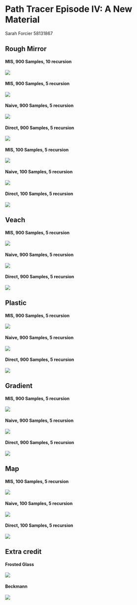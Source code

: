 Path Tracer Episode IV: A New Material
======================

Sarah Forcier
58131867

Rough Mirror
------------
#### MIS, 900 Samples, 10 recursion
![](./roughmirror900SamplesMIS_m10.png)
#### MIS, 900 Samples, 5 recursion
![](./roughmirror900SamplesMIS_m.png)
#### Naive, 900 Samples, 5 recursion
![](./roughmirror900SamplesNaive_m.png)
#### Direct, 900 Samples, 5 recursion
![](./roughmirror900SamplesDirect_m.png)
#### MIS, 100 Samples, 5 recursion
![](./roughmirror100SamplesMIS_m.png)
#### Naive, 100 Samples, 5 recursion
![](./roughmirror100SamplesNaive_m.png)
#### Direct, 100 Samples, 5 recursion
![](./roughmirror100SamplesDirect_m.png)

Veach
---------
#### MIS, 900 Samples, 5 recursion
![](./Veach900MIS_m.png)
#### Naive, 900 Samples, 5 recursion
![](./Veach900Naive_m.png)
#### Direct, 900 Samples, 5 recursion
![](./Veach900Direct_m.png)

Plastic
--------------
#### MIS, 900 Samples, 5 recursion
![](./plastic900MIS_m.png)
#### Naive, 900 Samples, 5 recursion
![](./plastic900Naive_m.png)
#### Direct, 900 Samples, 5 recursion
![](./plastic900Direct_m.png)

Gradient
--------------
#### MIS, 900 Samples, 5 recursion
![](./gradient900MIS.png)
#### Naive, 900 Samples, 5 recursion
![](./gradient900Naive.png)
#### Direct, 900 Samples, 5 recursion
![](./gradient900Direct.png)

Map
--------------
#### MIS, 100 Samples, 5 recursion
![](./map100MIS.png)
#### Naive, 100 Samples, 5 recursion
![](./map100naive.png)
#### Direct, 100 Samples, 5 recursion
![](./map100Direct.png)

Extra credit 
-----------
#### Frosted Glass
![](./frostedGlass.png)

#### Beckmann
![](./roughmirror100SamplesMIS_mbeckmann.png)